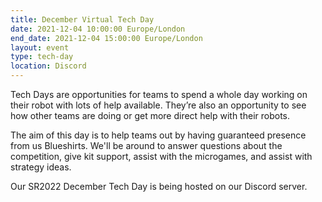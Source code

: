 ```yaml
---
title: December Virtual Tech Day
date: 2021-12-04 10:00:00 Europe/London
end_date: 2021-12-04 15:00:00 Europe/London
layout: event
type: tech-day
location: Discord
---
```


Tech Days are opportunities for teams to spend a whole day working on their robot with lots of help available. They’re also an opportunity to see how other teams are doing or get more direct help with their robots.

The aim of this day is to help teams out by having guaranteed presence from us Blueshirts. We'll be around to answer questions about the competition, give kit support, assist with the microgames, and assist with strategy ideas.

Our SR2022 December Tech Day is being hosted on our Discord server.
